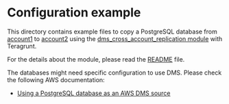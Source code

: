 # Configuration example

This directory contains example files to copy a PostgreSQL database from [account1](../../account1.hcl) to [account2](../../account2.hcl) using the [dms_cross_account_replication module](../../modules/dms_cross_acount_replication/) with Teragrunt.

For the details about the module, please read the [README](../../modules/dms_cross_acount_replication/README.md) file.

The databases might need specific configuration to use DMS. Please check the following AWS documentation:

- [Using a PostgreSQL database as an AWS DMS source](https://docs.aws.amazon.com/dms/latest/userguide/CHAP_Source.PostgreSQL.html)

